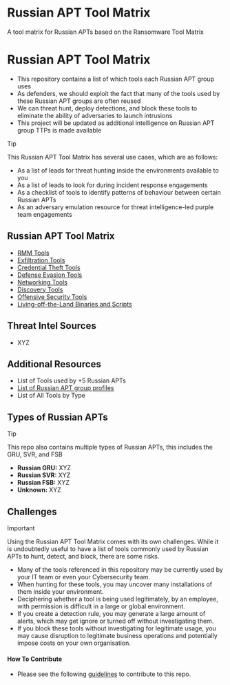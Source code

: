 # Russian APT Tool Matrix
A tool matrix for Russian APTs based on the Ransomware Tool Matrix

# Russian APT Tool Matrix
- This repository contains a list of which tools each Russian APT group uses
- As defenders, we should exploit the fact that many of the tools used by these Russian APT groups are often reused
- We can threat hunt, deploy detections, and block these tools to eliminate the ability of adversaries to launch intrusions
- This project will be updated as additional intelligence on Russian APT group TTPs is made available

> [!TIP]
>  This Russian APT Tool Matrix has several use cases, which are as follows:
> - As a list of leads for threat hunting inside the environments available to you
> - As a list of leads to look for during incident response engagements
> - As a checklist of tools to identify patterns of behaviour between certain Russian APTs
> - As an adversary emulation resource for threat intelligence-led purple team engagements

## Russian APT Tool Matrix
- [RMM Tools](https://github.com/BushidoUK/Russian-APT-Tool-Matrix/blob/main/Tools/RMM-Tools.md)
- [Exfiltration Tools](https://github.com/BushidoUK/Russian-APT-Tool-Matrix/blob/main/Tools/Exfiltration.md)
- [Credential Theft Tools](https://github.com/BushidoUK/Russian-APT-Tool-Matrix/blob/main/Tools/CredentialTheft.md)
- [Defense Evasion Tools](https://github.com/BushidoUK/Russian-APT-Tool-Matrix/blob/main/Tools/DefenseEvasion.md)
- [Networking Tools](https://github.com/BushidoUK/Russian-APT-Tool-Matrix/blob/main/Tools/Networking.md)
- [Discovery Tools](https://github.com/BushidoUK/Russian-APT-Tool-Matrix/blob/main/Tools/Discovery.md)
- [Offensive Security Tools](https://github.com/BushidoUK/Russian-APT-Tool-Matrix/blob/main/Tools/Offsec.md)
- [Living-off-the-Land Binaries and Scripts](https://github.com/BushidoUK/Russian-APT-Tool-Matrix/blob/main/Tools/LOLBAS.md)

## Threat Intel Sources
- XYZ

## Additional Resources
- List of Tools used by +5 Russian APTs
- [List of Russian APT group profiles](https://github.com/BushidoUK/Russian-APT-Tool-Matrix/tree/main/GroupProfiles)
- List of All Tools by Type

## Types of Russian APTs
> [!TIP]
> This repo also contains multiple types of Russian APTs, this includes the GRU, SVR, and FSB
> - **Russian GRU:** XYZ
> - **Russian SVR:** XYZ
> - **Russian FSB:** XYZ
> - **Unknown:** XYZ

## Challenges
> [!IMPORTANT]
> Using the Russian APT Tool Matrix comes with its own challenges. While it is undoubtedly useful to have a list of tools commonly used by Russian APTs to hunt, detect, and block, there are some risks.
> - Many of the tools referenced in this repository may be currently used by your IT team or even your Cybersecurity team.
> - When hunting for these tools, you may uncover many installations of them inside your environment.
> - Deciphering whether a tool is being used legitimately, by an employee, with permission is difficult in a large or global environment.
> - If you create a detection rule, you may generate a large amount of alerts, which may get ignore or turned off without investigating them.
> - If you block these tools without investigating for legitimate usage, you may cause disruption to legitimate business operations and potentially impose costs on your own organisation.

#### How To Contribute
- Please see the following [guidelines](https://github.com/BushidoUK/Russian-APT-Tool-Matrix/blob/main/Other/HowToContribute.md) to contribute to this repo.
